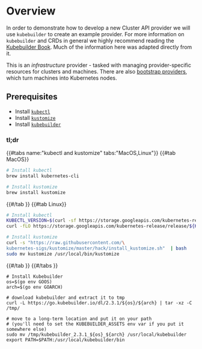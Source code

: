 # Overview

In order to demonstrate how to develop a new Cluster API provider we will use 
`kubebuilder` to create an example provider. For more information on `kubebuilder`
and CRDs in general we highly recommend reading the [Kubebuilder Book][kubebuilder-book].
Much of the information here was adapted directly from it. 

This is an _infrastructure_ provider - tasked with managing provider-specific resources for clusters and machines.
There are also [bootstrap providers][bootstrap], which turn machines into Kubernetes nodes.

[bootstrap]: https://cluster-api.sigs.k8s.io/reference/providers.html?highlight=bootstrap#bootstrap

## Prerequisites

- Install [`kubectl`][kubectl-install]
- Install [`kustomize`][install-kustomize]
- Install [`kubebuilder`][install-kubebuilder]

### tl;dr

{{#tabs name:"kubectl and kustomize" tabs:"MacOS,Linux"}}
{{#tab MacOS}}

```bash
# Install kubectl
brew install kubernetes-cli

# Install kustomize
brew install kustomize
```
{{#/tab }}
{{#tab Linux}}

```bash
# Install kubectl
KUBECTL_VERSION=$(curl -sf https://storage.googleapis.com/kubernetes-release/release/stable.txt)
curl -fLO https://storage.googleapis.com/kubernetes-release/release/${KUBECTL_VERSION}/bin/linux/amd64/kubectl

# Install kustomize
curl -s "https://raw.githubusercontent.com/\
kubernetes-sigs/kustomize/master/hack/install_kustomize.sh"  | bash
sudo mv kustomize /usr/local/bin/kustomize
```

{{#/tab }}
{{#/tabs }}

```
# Install Kubebuilder
os=$(go env GOOS)
arch=$(go env GOARCH)

# download kubebuilder and extract it to tmp
curl -L https://go.kubebuilder.io/dl/2.3.1/${os}/${arch} | tar -xz -C /tmp/

# move to a long-term location and put it on your path
# (you'll need to set the KUBEBUILDER_ASSETS env var if you put it somewhere else)
sudo mv /tmp/kubebuilder_2.3.1_${os}_${arch} /usr/local/kubebuilder
export PATH=$PATH:/usr/local/kubebuilder/bin
```

[kubebuilder-book]: https://book.kubebuilder.io/
[kubectl-install]: http://kubernetes.io/docs/user-guide/prereqs/
[install-kustomize]: https://kubernetes-sigs.github.io/kustomize/installation/
[install-kubebuilder]:  https://book.kubebuilder.io/quick-start.html#installation
